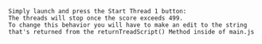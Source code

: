 	Simply launch and press the Start Thread 1 button: 
	The threads will stop once the score exceeds 499.
	To change this behavior you will have to make an edit to the string
 	that's returned from the returnTreadScript() Method inside of main.js
